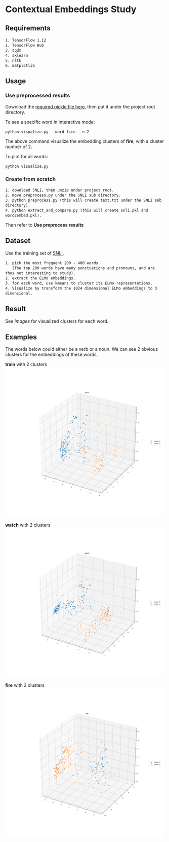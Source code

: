 # Contextual Embeddings Study

## Requirements
    1. TensorFlow 1.12
    2. TensorFlow Hub
    3. tqdm
    4. sklearn
    5. nltk
    6. matplotlib

## Usage

### Use preprocessed results

Download the [required pickle file here](https://drive.google.com/open?id=149RvKn4nPldCCmVd8Yvo7IcDhbCC4ekX), then put it under the project root directory.

To see a specific word in interactive mode:
   
    python visualize.py --word fire --n 2
    
 The above command visualize the embedding clusters of **fire**, with a cluster number of 2.
    
To plot for all words:
    
    python visualize.py
    
### Create from scratch

    1. download SNLI, then unzip under project root.
    2. move preprocess.py under the SNLI sub directory.
    3. python preprocess.py (this will create text.txt under the SNLI sub directory).
    4. python extract_and_compare.py (this will create snli.pkl and word2embed.pkl).

Then refer to **Use preprocess results**
    
## Dataset

Use the training set of [SNLI](https://nlp.stanford.edu/projects/snli/), 
        
    1. pick the most frequent 200 - 400 words 
       (The top 200 words have many punctuations and pronouns, and are thus not interesting to study).
    2. extract the ELMo embeddings.
    3. for each word, use kmeans to cluster its ELMo representations.
    4. Visualize by transform the 1024 dimensional ELMo embeddings to 3 dimensional.

## Result

See *images* for visualized clusters for each word.
    
## Examples

The words below could either be a verb or a noun. 
We can see 2 obvious clusters for the embeddings of these words.

**train** with 2 clusters
![\"Train\" with 2 clusters](images/train/2.png)


**watch** with 2 clusters
![\"Watch\" with 2 clusters](images/watch/2.png)

**fire** with 2 clusters
![\"fire\" with 2 clusters](images/fire/2.png)
